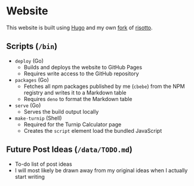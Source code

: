 # Website

This website is built using [Hugo](https://gohugo.io) and my own
[fork](https://github.com/cbebe/risotto) of
[risotto](https://github.com/joeroe/risotto).

## Scripts (`/bin`)

- `deploy` (Go)
  - Builds and deploys the website to GitHub Pages
  - Requires write access to the GitHub repository
- `packages` (Go)
  - Fetches all npm packages published by me (`cbebe`) from the NPM registry and
    writes it to a Markdown table
  - Requires `deno` to format the Markdown table
- `serve` (Go)
  - Serves the build output locally
- `make-turnip` (Shell)
  - Required for the Turnip Calculator page
  - Creates the `script` element load the bundled JavaScript

## Future Post Ideas (`/data/TODO.md`)

- To-do list of post ideas
- I will most likely be drawn away from my original ideas when I actually start
  writing

